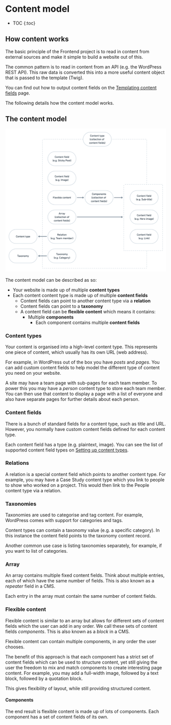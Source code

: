 # Content model

* TOC
{:toc}

## How content works

The basic principle of the Frontend project is to read in content from external sources and make it simple to build a 
website out of this.

The common pattern is to read in content from an API (e.g. the WordPress REST API). This raw data 
is converted this into a more useful content object that is passed to the template (Twig).

You can find out how to output content fields on the [Templating content fields](templating/content-fields.md) page.

The following details how the content model works.

## The content model

![The contend model](assets/content_model.png)

The content model can be described as so:

* Your website is made up of multiple **content types**
* Each content content type is made up of multiple **content fields**      
    * Content fields can point to another content type via a **relation**
    * Content fields can point to a **taxonomy**  
    * A content field can be **flexible content** which means it contains:
        * Multiple **components**
            * Each component contains multiple **content fields**

### Content types 

Your content is organised into a high-level content type. This represents one piece of content, which usually has its own 
URL (web address). 

For example, in WordPress out of the box you have _posts_ and 
_pages_. You can add custom content fields to help model the different type of content you need on your website. 

A site may have a team page with sub-pages for each team member. To power this you may have a _person_ content type to store 
each team member. You can then use that content to display a page with a list of everyone and also have separate pages for 
further details about each person.

### Content fields

There is a bunch of standard fields for a content type, such as title and URL. However, you normally have custom content 
fields defined for each content type. 

Each content field has a type (e.g. plaintext, image). You can see the list of supported content field types on
[Setting up content types](development/setting-up-content-types.md). 

### Relations

A relation is a special content field which points to another content type. For example, you may have a Case Study content 
type which you link to people to show who worked on a project. This would then link to the People content type via a relation.

### Taxonomies

Taxonomies are used to categorise and tag content. For example, WordPress comes with support for categories and tags. 

Content types can contain a taxonomy value (e.g. a specific category). In this instance the content field points to the 
taxonomy content record.

Another common use case is listing taxonomies separately, for example, if you want to list of categories.

### Array

An array contains multiple fixed content fields. Think about multiple entries, each of which have the same number of fields. 
This is also known as a _repeater_ field in a CMS.

Each entry in the array must contain the same number of content fields.

### Flexible content

Flexible content is similar to an array but allows for different sets of content fields which the user can add in any order. 
We call these sets of content fields _components_. This is also known as a _block_ in a CMS.

Flexible content can contain multiple components, in any order the user chooses. 

The benefit of this approach is that each component has a strict set of content fields which can be used to 
structure content, yet still giving the user the freedom to mix and match components to create interesting page content. 
For example, you may add a full-width image, followed by a text block, followed by a quotation block. 

This gives flexibility of layout, while still providing structured content. 

#### Components

The end result is flexible content is made up of lots of components. Each component has a set of content fields of its own.

